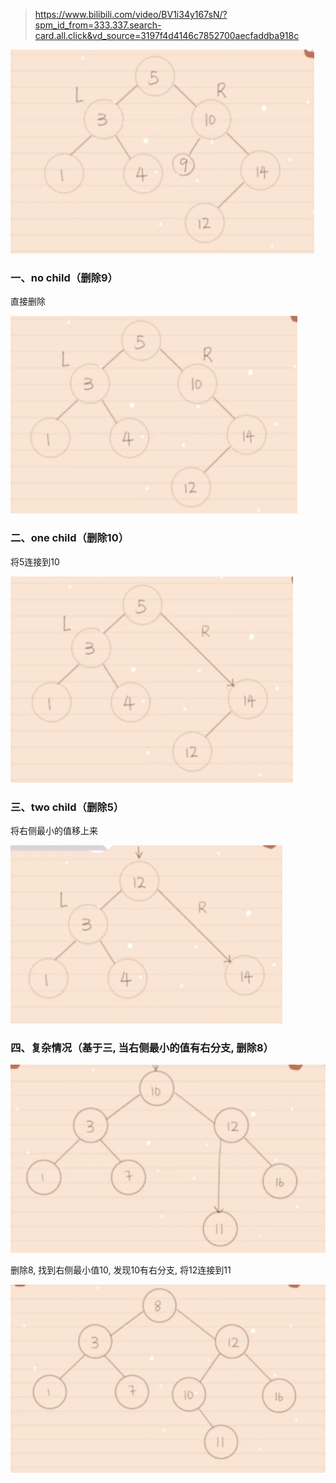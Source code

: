 > https://www.bilibili.com/video/BV1i34y167sN/?spm_id_from=333.337.search-card.all.click&vd_source=3197f4d4146c7852700aecfaddba918c

![open](./image/二叉树.png)

### 一、no child（删除9）
直接删除

![open](./image/二叉树1.png)

### 二、one child（删除10）
将5连接到10

![open](./image/二叉树2.png)

### 三、two child（删除5）
将右侧最小的值移上来

![open](./image/二叉树3.png)

### 四、复杂情况（基于三, 当右侧最小的值有右分支, 删除8）
![open](./image/二叉树5.png)

删除8, 找到右侧最小值10, 发现10有右分支, 将12连接到11

![open](./image/二叉树4.png)